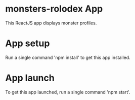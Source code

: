 # monsters-rolodex App
This ReactJS app displays monster profiles.

# App setup
Run a single command 'npm install' to get this app installed.

# App launch
To get this app launched, run a single command 'npm start'.
